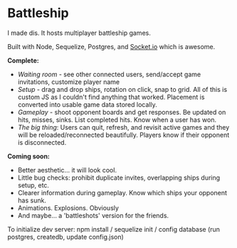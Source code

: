 # Battleship

I made dis. It hosts multiplayer battleship games. 

Built with Node, Sequelize, Postgres, and [Socket.io](http://socket.io) which is awesome.

**Complete:**

* *Waiting room* - see other connected users, send/accept game invitations, customize player name
* *Setup* - drag and drop ships, rotation on click, snap to grid. All of this is custom JS as I couldn't find anything that worked. Placement is converted into usable game data stored locally.
* *Gameplay* - shoot opponent boards and get responses. Be updated on hits, misses, sinks. List completed hits. Know when a user has won.
* *The big thing*: Users can quit, refresh, and revisit active games and they will be reloaded/reconnected beautifully. Players know if their opponent is disconnected.
  
**Coming soon:**

* Better aesthetic... it will look cool.
* Little bug checks: prohibit duplicate invites, overlapping ships during setup, etc.
* Clearer information during gameplay. Know which ships your opponent has sunk.
* Animations. Explosions. Obviously
* And maybe... a 'battleshots' version for the friends. 

To initialize dev server:
npm install /
sequelize init /
config database (run postgres, createdb, update config.json)
